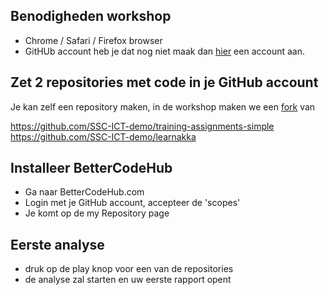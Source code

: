 ## Benodigheden workshop
- Chrome / Safari / Firefox browser
- GitHUb account heb je dat nog niet maak dan [hier](https://github.com/join?source=header-home) een account  aan.

## Zet 2 repositories met code in je GitHub account
Je kan zelf een repository maken, in de workshop maken we een [fork](https://help.github.com/articles/fork-a-repo/) van

https://github.com/SSC-ICT-demo/training-assignments-simple
https://github.com/SSC-ICT-demo/learnakka

## Installeer BetterCodeHub
- Ga naar BetterCodeHub.com 
- Login met je GitHub account, accepteer de 'scopes'
- Je komt op de my Repository page

## Eerste analyse
- druk op de play knop voor een van de repositories
- de analyse zal starten en uw eerste rapport opent




